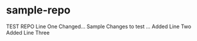 # sample-repo
TEST REPO
Line One Changed...
Sample Changes to test ...
Added Line Two
Added Line Three
